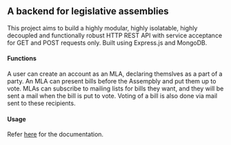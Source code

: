 ## A backend for legislative assemblies
This project aims to build a highly modular, highly isolatable, highly decoupled and functionally robust HTTP REST API with service acceptance for GET and POST requests only.
Built using Express.js and MongoDB.

#### Functions
A user can create an account as an MLA, declaring themslves as a part of a party. An MLA can present bills before the Assempbly and put them up to vote. MLAs can subscribe to mailing lists for bills they want, and they will be sent a mail when the bill is put to vote. Voting of a bill is also done via mail sent to these recipients.

#### Usage
Refer [here](./docs/url-breakdown.md) for the documentation.
